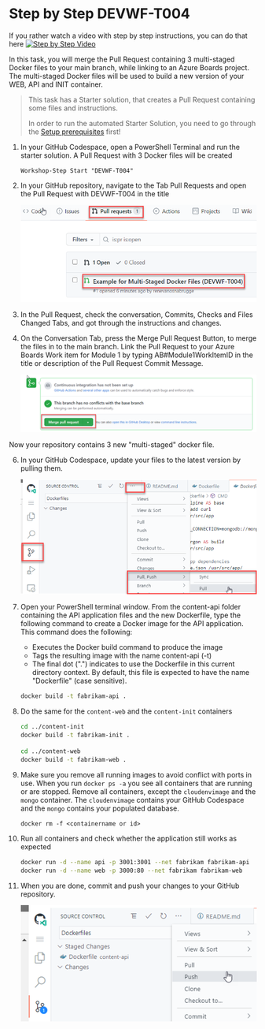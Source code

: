 # Step by Step DEVWF-T004

If you rather watch a video with step by step instructions, you can do that here
[![Step by Step Video](https://img.youtube.com/vi/w80WzGtWpVc/0.jpg)](https://www.youtube.com/watch?v=w80WzGtWpVc)

In this task, you will merge the Pull Request containing 3 multi-staged Docker files to your main branch, while linking to an Azure Boards project. The multi-staged Docker files will be used to build a new version of your WEB, API and INIT container.

>This task has a Starter solution, that creates a Pull Request containing some files and instructions. 
>
> In order to run the automated Starter Solution, you need to go through the [Setup prerequisites](/Challenges/Prerequisites/Readme.md) first!

1. In your GitHub Codespace, open a PowerShell Terminal and run the starter solution. A Pull Request with 3 Docker files will be created

      ```
      Workshop-Step Start "DEVWF-T004"
      ```

2. In your GitHub repository, navigate to the Tab Pull Requests and open the Pull Request with DEVWF-T004 in the title

      ![Shows the menu item for navigating to the Pull Request](https://raw.githubusercontent.com/CloudLabsAI-Azure/AIW-DevOps/main/Assets/PullRequestDEVWF-T004.png)

3. In the Pull Request, check the conversation, Commits, Checks and Files Changed Tabs, and got through the instructions and changes.

4. On the Conversation Tab, press the Merge Pull Request Button, to merge the files in to the main branch. Link the Pull Request to your Azure Boards Work item for Module 1 by typing AB#Module1WorkItemID in the title or description of the Pull Request Commit Message. 

      ![Shows the button for merging a Pull Request in GitHub](https://raw.githubusercontent.com/CloudLabsAI-Azure/AIW-DevOps/main/Assets/mergePullRequest.png)

Now your repository contains 3 new "multi-staged" docker file.

6. In your GitHub Codespace, update your files to the latest version by pulling them.

      ![](https://raw.githubusercontent.com/CloudLabsAI-Azure/AIW-DevOps/main/Assets/2020-10-05-12-10-11.png)

7. Open your PowerShell terminal window. From the content-api folder containing the API application files and the new Dockerfile, type the following command to create a Docker image for the API application. This command does the following:

      - Executes the Docker build command to produce the image
      - Tags the resulting image with the name content-api (-t)
      - The final dot (".") indicates to use the Dockerfile in this current directory context. By default, this file is expected to have the name "Dockerfile" (case sensitive).


      ```bash
      docker build -t fabrikam-api .
      ```

8. Do the same for the `content-web` and the `content-init` containers

      ```bash
      cd ../content-init
      docker build -t fabrikam-init .
   
      cd ../content-web
      docker build -t fabrikam-web .
      ```

9. Make sure you remove all running images to avoid conflict with ports in use. When you run `docker ps -a` you see all containers that are running or are stopped. Remove all containers, except the `cloudenvimage` and the `mongo` container. The `cloudenvimage` contains your GitHub Codespace and the `mongo` contains your populated database.

      ```
      docker rm -f <containername or id>
      ```

10. Run all containers and check whether the application still works as expected

      ```bash
      docker run -d --name api -p 3001:3001 --net fabrikam fabrikam-api
      docker run -d --name web -p 3000:80 --net fabrikam fabrikam-web
      ```

11. When you are done, commit and push your changes to your GitHub repository.

      ![Push from Visual Studio Code](https://raw.githubusercontent.com/CloudLabsAI-Azure/AIW-DevOps/main/Assets/commitandpush.png)
